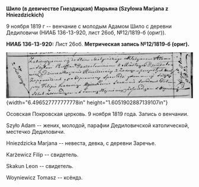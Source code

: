 **Шило (в девичестве Гнездицкая) Марьяна (Szyłowa Marjana z
Hniezdzickich)**

9 ноября 1819 г -- венчание с молодым Адамом Шило с деревни Дедиловичи
(НИАБ 136-13-920, лист 26об, №12/1819-б (ориг)).

**НИАБ 136-13-920:** Лист 26об. **Метрическая запись №12/1819-б
(ориг).**

![](./media/fb3dd5eb0169d7456bec3a0915b0239213316727.png){width="6.496527777777778in"
height="1.6051902887139107in"}

Осовская Покровская церковь. 9 ноября 1819 года. Запись о венчании.

Szyło Adam -- жених, молодой, парафии Дедиловичской католической,
местечко Дедиловичи.

Hniezdzicka Marjana -- невеста, девка, с деревни Заречье.

Karżewicz Filip -- свидетель.

Skakun Leon -- свидетель.

Woyniewicz Tomasz -- ксёндз.
